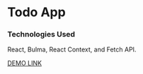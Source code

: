 # Todo App 

### Technologies Used
React, Bulma, React Context, and Fetch API.

[DEMO LINK](https://metrakonon.github.io/todo-app/)
